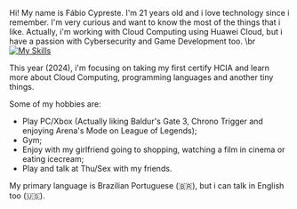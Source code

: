 Hi! My name is Fábio Cypreste. I'm 21 years old and i love technology since i remember. I'm very curious and want to know the most of the things that i like. Actually, i'm working with Cloud Computing using Huawei Cloud, but i have a passion with Cybersecurity and Game Development too. \br
[![My Skills](https://skillicons.dev/icons?i=js,html,css,wasm)](https://skillicons.dev)

This year (2024), i'm focusing on taking my first certify HCIA and learn more about Cloud Computing, programming languages and another tiny things.

Some of my hobbies are:
 - Play PC/Xbox (Actually liking Baldur's Gate 3, Chrono Trigger and enjoying Arena's Mode on League of Legends);
 - Gym;
 - Enjoy with my girlfriend going to shopping, watching a film in cinema or eating icecream;
 - Play and talk at Thu/Sex with my friends.

My primary language is Brazilian Portuguese (🇧🇷), but i can talk in English too (🇺🇸).
